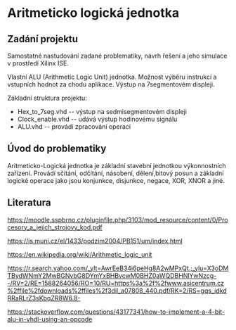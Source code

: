 # Aritmeticko logická jednotka

## Zadání projektu
Samostatné nastudování zadané problematiky, návrh řešení a jeho simulace v prostředí Xilinx ISE.

Vlastní ALU (Arithmetic Logic Unit) jednotka. Možnost výběru instrukcí a vstupních hodnot za chodu aplikace. Výstup na 7segmentovém displeji.


Základní struktura projektu:
+ Hex_to_7seg.vhd   -- výstup na sedmisegmentovém displeji
+ Clock_enable.vhd  -- udává výstup hodinovému signálu
+ ALU.vhd           -- provádí zpracování operací

## Úvod do problematiky

Aritmeticko-Logická jednotka je základní stavební jednotkou výkonnostních zařízení. Provádí sčítání, odčítání, násobení, dělení,bitový posun a základní logické operace jako jsou konjunkce, disjunkce, negace, XOR, XNOR a jiné.





## Literatura

https://moodle.sspbrno.cz/pluginfile.php/3103/mod_resource/content/0/Procesory_a_jejich_strojovy_kod.pdf

https://is.muni.cz/el/1433/podzim2004/PB151/um/index.html

https://en.wikipedia.org/wiki/Arithmetic_logic_unit

https://r.search.yahoo.com/_ylt=AwrEeB34i6peHg8A2wMPxQt.;_ylu=X3oDMTBydWNmY2MwBGNvbG8DYmYxBHBvcwM0BHZ0aWQDBHNlYwNzcg--/RV=2/RE=1588264056/RO=10/RU=https%3a%2f%2fwww.asicentrum.cz%2ffile%2fdownloads%2ffiles%2f3dil_a07808_440.pdf/RK=2/RS=gqs_idkdRRaRLrZ3sKbqZR8W6.8-

https://stackoverflow.com/questions/43177341/how-to-implement-a-4-bit-alu-in-vhdl-using-an-opcode

